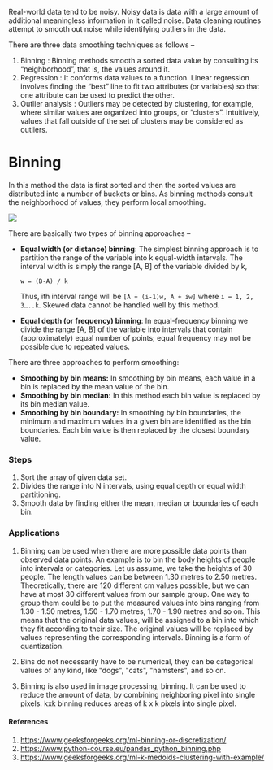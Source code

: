 Real-world data tend to be noisy. Noisy data is data with a large amount of additional meaningless information in it called noise. Data cleaning routines attempt to smooth out noise while identifying outliers in the data.

There are three data smoothing techniques as follows –

1. Binning : Binning methods smooth a sorted data value by consulting its “neighborhood”, that is, the values around it.
2. Regression : It conforms data values to a function. Linear regression involves finding the “best” line to fit two attributes (or variables) so that one attribute can be used to predict the other.
3. Outlier analysis : Outliers may be detected by clustering, for example, where similar values are organized into groups, or “clusters”. Intuitively, values that fall outside of the set of clusters may be considered as outliers.

# **Binning**

In this method the data is first sorted and then the sorted values are distributed into a number of buckets or bins. As binning methods consult the neighborhood of values, they perform local smoothing.

![](https://i.ytimg.com/vi/wJgto87zEEs/maxresdefault.jpg)

There are basically two types of binning approaches –

- **Equal width (or distance) binning**: The simplest binning approach is to partition the range of the variable into k equal-width intervals. The interval width is simply the range [A, B] of the variable divided by k,

  ``` w = (B-A) / k ```
  
  Thus, ith interval range will be ```[A + (i-1)w, A + iw]``` where ```i = 1, 2, 3…..k```. Skewed data cannot be handled well by this method.

- **Equal depth (or frequency) binning**: In equal-frequency binning we divide the range [A, B] of the variable into intervals that contain (approximately) equal number of points; equal frequency may not be possible due to repeated values.

There are three approaches to perform smoothing:

- **Smoothing by bin means:** In smoothing by bin means, each value in a bin is replaced by the mean value of the bin.
- **Smoothing by bin median:** In this method each bin value is replaced by its bin median value.
- **Smoothing by bin boundary:** In smoothing by bin boundaries, the minimum and maximum values in a given bin are identified as the bin boundaries. Each bin value is then replaced by the closest boundary value.

### **Steps**

1. Sort the array of given data set.
2. Divides the range into N intervals, using equal depth or equal width partitioning.
3. Smooth data by finding either the mean, median or boundaries of each bin.

### Applications

1. Binning can be used when there are more possible data points than observed data points. An example is to bin the body heights of people into intervals or categories. Let us assume, we take the heights of 30 people. The length values can be between 1.30 metres to 2.50 metres. Theoretically, there are 120 different cm values possible, but we can have at most 30 different values from our sample group. One way to group them could be to put the measured values into bins ranging from 1.30 - 1.50 metres, 1.50 - 1.70 metres, 1.70 - 1.90 metres and so on. This means that the original data values, will be assigned to a bin into which they fit according to their size. The original values will be replaced by values representing the corresponding intervals. Binning is a form of quantization.

2. Bins do not necessarily have to be numerical, they can be categorical values of any kind, like "dogs", "cats", "hamsters", and so on.

3. Binning is also used in image processing, binning. It can be used to reduce the amount of data, by combining neighboring pixel into single pixels. kxk binning reduces areas of k x k pixels into single pixel.

#### References

1. https://www.geeksforgeeks.org/ml-binning-or-discretization/
2. https://www.python-course.eu/pandas_python_binning.php
3. https://www.geeksforgeeks.org/ml-k-medoids-clustering-with-example/
